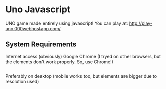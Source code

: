 # Uno Javascript
UNO game made entirely using javascript!
You can play at: http://play-uno.000webhostapp.com/

## System Requirements
Internet access (obviously)
Google Chrome (I tryed on other browsers, but the elements don't work properly. So, use Chrome!)

## 
Preferably on desktop (mobile works too, but elements are bigger due to resolution used)


